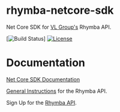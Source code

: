 # rhymba-netcore-sdk
Net Core SDK for [VL Group's](https://vlgroup.com/) Rhymba API.

[![Build Status](https://github.com/vlgroup/rhymba-netcore-sdk/actions/workflows/dotnet.yml/badge.svg)] [![License](https://img.shields.io/github/license/vlgroup/rhymba-netcore-sdk)](https://github.com/vlgroup/rhymba-netcore-sdk/blob/main/LICENSE)

# Documentation
[Net Core SDK Documentation](https://documentation.vlgroup.com/sdk/netcore)

[General Instructions](https://documentation.vlgroup.com) for the Rhymba API.

Sign Up for the [Rhymba API](https://rhymbamanager.vlgroup.com/APISignup).
